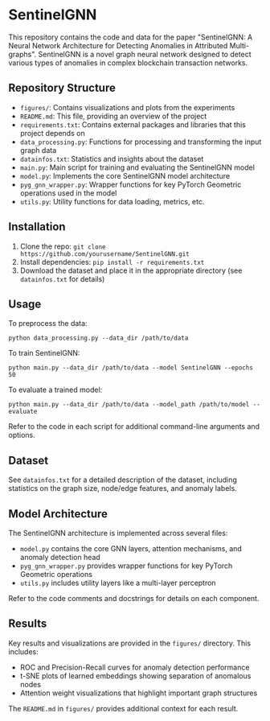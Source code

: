 # SentinelGNN

This repository contains the code and data for the paper "SentinelGNN: A Neural Network Architecture for Detecting Anomalies in Attributed Multi-graphs". SentinelGNN is a novel graph neural network designed to detect various types of anomalies in complex blockchain transaction networks.

## Repository Structure

- `figures/`: Contains visualizations and plots from the experiments
- `README.md`: This file, providing an overview of the project
- `requirements.txt`: Contains external packages and libraries that this project depends on
- `data_processing.py`: Functions for processing and transforming the input graph data
- `datainfos.txt`: Statistics and insights about the dataset  
- `main.py`: Main script for training and evaluating the SentinelGNN model
- `model.py`: Implements the core SentinelGNN model architecture
- `pyg_gnn_wrapper.py`: Wrapper functions for key PyTorch Geometric operations used in the model
- `utils.py`: Utility functions for data loading, metrics, etc.

## Installation

1. Clone the repo: `git clone https://github.com/yourusername/SentinelGNN.git`
2. Install dependencies: `pip install -r requirements.txt`
3. Download the dataset and place it in the appropriate directory (see `datainfos.txt` for details)

## Usage

To preprocess the data:
```
python data_processing.py --data_dir /path/to/data 
```

To train SentinelGNN:
```
python main.py --data_dir /path/to/data --model SentinelGNN --epochs 50
```

To evaluate a trained model:
```
python main.py --data_dir /path/to/data --model_path /path/to/model --evaluate
```

Refer to the code in each script for additional command-line arguments and options.

## Dataset

See `datainfos.txt` for a detailed description of the dataset, including statistics on the graph size, node/edge features, and anomaly labels.

## Model Architecture

The SentinelGNN architecture is implemented across several files:

- `model.py` contains the core GNN layers, attention mechanisms, and anomaly detection head
- `pyg_gnn_wrapper.py` provides wrapper functions for key PyTorch Geometric operations
- `utils.py` includes utility layers like a multi-layer perceptron 

Refer to the code comments and docstrings for details on each component.

## Results

Key results and visualizations are provided in the `figures/` directory. This includes:

- ROC and Precision-Recall curves for anomaly detection performance
- t-SNE plots of learned embeddings showing separation of anomalous nodes
- Attention weight visualizations that highlight important graph structures

The `README.md` in `figures/` provides additional context for each result.
